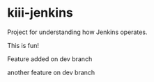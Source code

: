 # kiii-jenkins

Project for understanding how Jenkins operates.

This is fun!

Feature added on dev branch

another feature on dev branch